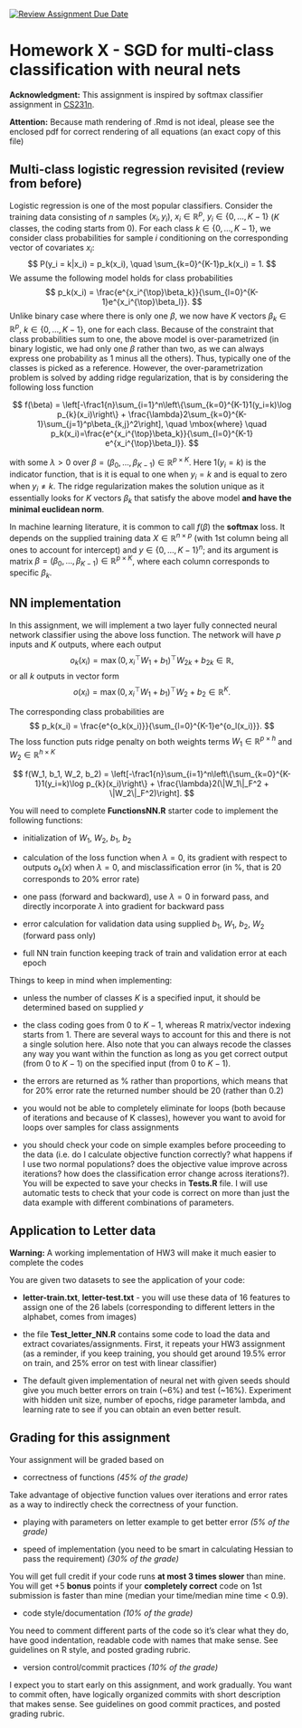 [![Review Assignment Due Date](https://classroom.github.com/assets/deadline-readme-button-22041afd0340ce965d47ae6ef1cefeee28c7c493a6346c4f15d667ab976d596c.svg)](https://classroom.github.com/a/coLVcRYY)

# Homework X - SGD for multi-class classification with neural nets

**Acknowledgment:** This assignment is inspired by softmax classifier
assignment in [CS231n](https://cs231n.github.io/).

**Attention:** Because math rendering of .Rmd is not ideal, please see
the enclosed pdf for correct rendering of all equations (an exact copy
of this file)

## Multi-class logistic regression revisited (review from before)

Logistic regression is one of the most popular classifiers. Consider the
training data consisting of $n$ samples $(x_i, y_i)$,
$x_i\in \mathbb{R}^p$, $y_i\in \{0, \dots, K-1\}$ ($K$ classes, the
coding starts from 0). For each class $k\in\{0, \dots, K-1\}$, we
consider class probabilities for sample $i$ conditioning on the
corresponding vector of covariates $x_i$: $$
P(y_i = k|x_i) = p_k(x_i), \quad \sum_{k=0}^{K-1}p_k(x_i) = 1.
$$ We assume the following model holds for class probabilities $$
p_k(x_i) = \frac{e^{x_i^{\top}\beta_k}}{\sum_{l=0}^{K-1}e^{x_i^{\top}\beta_l}}.
$$ Unlike binary case where there is only one $\beta$, we now have $K$
vectors $\beta_k \in \mathbb{R}^p$, $k\in \{0,\dots, K-1\}$, one for
each class. Because of the constraint that class probabilities sum to
one, the above model is over-parametrized (in binary logistic, we had
only one $\beta$ rather than two, as we can always express one
probability as 1 minus all the others). Thus, typically one of the
classes is picked as a reference. However, the over-parametrization
problem is solved by adding ridge regularization, that is by considering
the following loss function

$$
f(\beta) = \left[-\frac1{n}\sum_{i=1}^n\left\{\sum_{k=0}^{K-1}1(y_i=k)\log p_{k}(x_i)\right\} + \frac{\lambda}2\sum_{k=0}^{K-1}\sum_{j=1}^p\beta_{k,j}^2\right], \quad \mbox{where} \quad  p_k(x_i)=\frac{e^{x_i^{\top}\beta_k}}{\sum_{l=0}^{K-1} e^{x_i^{\top}\beta_l}}.
$$

with some $\lambda >0$ over
$\beta = (\beta_0, \dots, \beta_{K-1})\in \mathbb{R}^{p \times K}$. Here
$1(y_i=k)$ is the indicator function, that is it is equal to one when
$y_i=k$ and is equal to zero when $y_i \neq k$. The ridge regularization
makes the solution unique as it essentially looks for $K$ vectors
$\beta_k$ that satisfy the above model **and have the minimal euclidean
norm**.

In machine learning literature, it is common to call $f(\beta)$ the
**softmax** loss. It depends on the supplied training data
$X\in \mathbb{R}^{n\times p}$ (with 1st column being all ones to account
for intercept) and $y \in \{0, \dots, K-1\}^n$; and its argument is
matrix
$\beta = (\beta_0, \dots, \beta_{K-1})\in \mathbb{R}^{p \times K}$,
where each column corresponds to specific $\beta_k$.

## NN implementation

In this assignment, we will implement a two layer fully connected neural
network classifier using the above loss function. The network will have
$p$ inputs and $K$ outputs, where each output $$
o_k(x_i) = \max(0, x_i^{\top}W_1 + b_1)^{\top}W_{2k} + b_{2k}\in \mathbb{R},
$$ or all $k$ outputs in vector form $$
o(x_i) = \max(0, x_i^{\top}W_1 + b_1)^{\top}W_{2} + b_{2}\in \mathbb{R}^K.
$$

The corresponding class probabilities are $$
p_k(x_i) = \frac{e^{o_k(x_i)}}{\sum_{l=0}^{K-1}e^{o_l(x_i)}}.
$$ The loss function puts ridge penalty on both weights terms
$W_1\in \mathbb{R}^{p \times h}$ and $W_2\in \mathbb{R}^{h \times K}$

$$
f(W_1, b_1, W_2, b_2) = \left[-\frac1{n}\sum_{i=1}^n\left\{\sum_{k=0}^{K-1}1(y_i=k)\log p_{k}(x_i)\right\} + \frac{\lambda}2(\|W_1\|_F^2 + \|W_2\|_F^2)\right].
$$

You will need to complete **FunctionsNN.R** starter code to implement
the following functions:

-   initialization of $W_1$, $W_2$, $b_1$, $b_2$

-   calculation of the loss function when $\lambda = 0$, its gradient
    with respect to outputs $o_k(x)$ when $\lambda = 0$, and
    misclassification error (in %, that is 20 corresponds to 20% error
    rate)

-   one pass (forward and backward), use $\lambda = 0$ in forward pass,
    and directly incorporate $\lambda$ into gradient for backward pass

-   error calculation for validation data using supplied $b_1$, $W_1$,
    $b_2$, $W_2$ (forward pass only)

-   full NN train function keeping track of train and validation error
    at each epoch

Things to keep in mind when implementing:

-   unless the number of classes $K$ is a specified input, it should be
    determined based on supplied $y$

-   the class coding goes from $0$ to $K-1$, whereas R matrix/vector
    indexing starts from 1. There are several ways to account for this
    and there is not a single solution here. Also note that you can
    always recode the classes any way you want within the function as
    long as you get correct output (from 0 to $K-1$) on the specified
    input (from 0 to $K-1$).

-   the errors are returned as % rather than proportions, which means
    that for 20% error rate the returned number should be 20 (rather
    than 0.2)

-   you would not be able to completely eliminate for loops (both
    because of iterations and because of K classes), however you want to
    avoid for loops over samples for class assignments

-   you should check your code on simple examples before proceeding to
    the data (i.e. do I calculate objective function correctly? what
    happens if I use two normal populations? does the objective value
    improve across iterations? how does the classification error change
    across iterations?). You will be expected to save your checks in
    **Tests.R** file. I will use automatic tests to check that your code
    is correct on more than just the data example with different
    combinations of parameters.

## Application to Letter data

**Warning:** A working implementation of HW3 will make it much easier to
complete the codes

You are given two datasets to see the application of your code:

-   **letter-train.txt**, **letter-test.txt** - you will use these data
    of 16 features to assign one of the 26 labels (corresponding to
    different letters in the alphabet, comes from images)

-   the file **Test_letter_NN.R** contains some code to load the data
    and extract covariates/assignments. First, it repeats your HW3
    assignment (as a reminder, if you keep training, you should get
    around 19.5% error on train, and 25% error on test with linear
    classifier)

-   The default given implementation of neural net with given seeds
    should give you much better errors on train (\~6%) and test (\~16%).
    Experiment with hidden unit size, number of epochs, ridge parameter
    lambda, and learning rate to see if you can obtain an even better
    result.

## Grading for this assignment

Your assignment will be graded based on

-   correctness of functions *(45% of the grade)*

Take advantage of objective function values over iterations and error
rates as a way to indirectly check the correctness of your function.

-   playing with parameters on letter example to get better error *(5%
    of the grade)*

-   speed of implementation (you need to be smart in calculating Hessian
    to pass the requirement) *(30% of the grade)*

You will get full credit if your code runs **at most 3 times slower**
than mine. You will get +5 **bonus** points if your **completely
correct** code on 1st submission is faster than mine (median your
time/median mine time \< 0.9).

-   code style/documentation *(10% of the grade)*

You need to comment different parts of the code so it’s clear what they
do, have good indentation, readable code with names that make sense. See
guidelines on R style, and posted grading rubric.

-   version control/commit practices *(10% of the grade)*

I expect you to start early on this assignment, and work gradually. You
want to commit often, have logically organized commits with short
description that makes sense. See guidelines on good commit practices,
and posted grading rubric.
